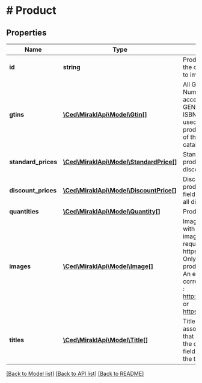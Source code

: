# # Product

## Properties

Name | Type | Description | Notes
------------ | ------------- | ------------- | -------------
**id** | **string** | Product identifiers in the catalog you want to import | [optional]
**gtins** | [**\Ced\MiraklApi\Model\Gtin[]**](Gtin.md) | All Global Trade Item Numbers are accepted: EAN, GENCOD, UPC, ISBN… GTINs are used to map your products with those of the marketplace catalog. | [optional]
**standard_prices** | [**\Ced\MiraklApi\Model\StandardPrice[]**](StandardPrice.md) | Standard prices of products only (no discount prices). | [optional]
**discount_prices** | [**\Ced\MiraklApi\Model\DiscountPrice[]**](DiscountPrice.md) | Discount prices of products. Set this field to null to remove all discount prices. | [optional]
**quantities** | [**\Ced\MiraklApi\Model\Quantity[]**](Quantity.md) | Product quantities | [optional]
**images** | [**\Ced\MiraklApi\Model\Image[]**](Image.md) | Images associated with products.  The image URL is required for http or https protocoles. Only one image per product is allowed. An example of a correct image URL is : http://my_image.png or https://my_image.png | [optional]
**titles** | [**\Ced\MiraklApi\Model\Title[]**](Title.md) | Title with its associated locale that is displayed in the catalog. Set this field to null to remove the title. | [optional]

[[Back to Model list]](../../README.md#models) [[Back to API list]](../../README.md#endpoints) [[Back to README]](../../README.md)
